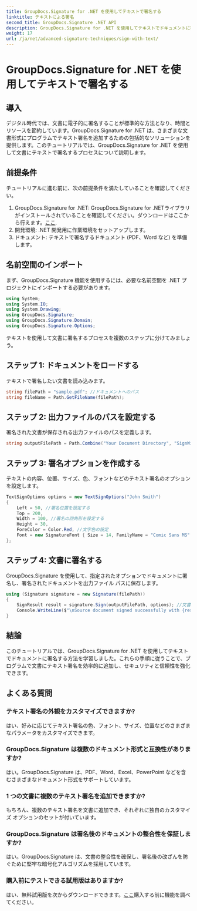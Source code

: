 ```yaml
---
title: GroupDocs.Signature for .NET を使用してテキストで署名する
linktitle: テキストによる署名
second_title: GroupDocs.Signature .NET API
description: GroupDocs.Signature for .NET を使用してテキストでドキュメントに署名する方法を学びます。プログラムでテキスト署名を追加するためのステップバイステップ ガイド。
weight: 17
url: /ja/net/advanced-signature-techniques/sign-with-text/
---
```


# GroupDocs.Signature for .NET を使用してテキストで署名する

## 導入
デジタル時代では、文書に電子的に署名することが標準的な方法となり、時間とリソースを節約しています。GroupDocs.Signature for .NET は、さまざまな文書形式にプログラムでテキスト署名を追加するための包括的なソリューションを提供します。このチュートリアルでは、GroupDocs.Signature for .NET を使用して文書にテキストで署名するプロセスについて説明します。
## 前提条件
チュートリアルに進む前に、次の前提条件を満たしていることを確認してください。
1.  GroupDocs.Signature for .NET: GroupDocs.Signature for .NETライブラリがインストールされていることを確認してください。ダウンロードはここから行えます。[ここ](https://releases.groupdocs.com/signature/net/).
2. 開発環境: .NET 開発用に作業環境をセットアップします。
3. ドキュメント: テキストで署名するドキュメント (PDF、Word など) を準備します。

## 名前空間のインポート
まず、GroupDocs.Signature 機能を使用するには、必要な名前空間を .NET プロジェクトにインポートする必要があります。
```csharp
using System;
using System.IO;
using System.Drawing;
using GroupDocs.Signature;
using GroupDocs.Signature.Domain;
using GroupDocs.Signature.Options;
```

テキストを使用して文書に署名するプロセスを複数のステップに分けてみましょう。
## ステップ 1: ドキュメントをロードする
テキストで署名したい文書を読み込みます。
```csharp
string filePath = "sample.pdf"; //ドキュメントへのパス
string fileName = Path.GetFileName(filePath);
```
## ステップ 2: 出力ファイルのパスを設定する
署名された文書が保存される出力ファイルのパスを定義します。
```csharp
string outputFilePath = Path.Combine("Your Document Directory", "SignWithText", fileName);
```
## ステップ 3: 署名オプションを作成する
テキストの内容、位置、サイズ、色、フォントなどのテキスト署名のオプションを設定します。
```csharp
TextSignOptions options = new TextSignOptions("John Smith")
{
    Left = 50, //署名位置を設定する
    Top = 200,
    Width = 100, //署名の四角形を設定する
    Height = 30,
    ForeColor = Color.Red, //文字色の設定
    Font = new SignatureFont { Size = 14, FamilyName = "Comic Sans MS" } //フォントを設定する
};
```
## ステップ 4: 文書に署名する
GroupDocs.Signature を使用して、指定されたオプションでドキュメントに署名し、署名されたドキュメントを出力ファイル パスに保存します。
```csharp
using (Signature signature = new Signature(filePath))
{
    SignResult result = signature.Sign(outputFilePath, options); //文書に署名する
    Console.WriteLine($"\nSource document signed successfully with {result.Succeeded.Count} signature(s).\nFile saved at {outputFilePath}.");
}
```

## 結論
このチュートリアルでは、GroupDocs.Signature for .NET を使用してテキストでドキュメントに署名する方法を学習しました。これらの手順に従うことで、プログラムで文書にテキスト署名を効率的に追加し、セキュリティと信頼性を強化できます。
## よくある質問
### テキスト署名の外観をカスタマイズできますか?
はい、好みに応じてテキスト署名の色、フォント、サイズ、位置などのさまざまなパラメータをカスタマイズできます。
### GroupDocs.Signature は複数のドキュメント形式と互換性がありますか?
はい。GroupDocs.Signature は、PDF、Word、Excel、PowerPoint などを含むさまざまなドキュメント形式をサポートしています。
### 1 つの文書に複数のテキスト署名を追加できますか?
もちろん、複数のテキスト署名を文書に追加でき、それぞれに独自のカスタマイズ オプションのセットが付いています。
### GroupDocs.Signature は署名後のドキュメントの整合性を保証しますか?
はい。GroupDocs.Signature は、文書の整合性を確保し、署名後の改ざんを防ぐために堅牢な暗号化アルゴリズムを採用しています。
### 購入前にテストできる試用版はありますか?
はい、無料試用版を次からダウンロードできます。[ここ](https://releases.groupdocs.com/)購入する前に機能を調べてください。